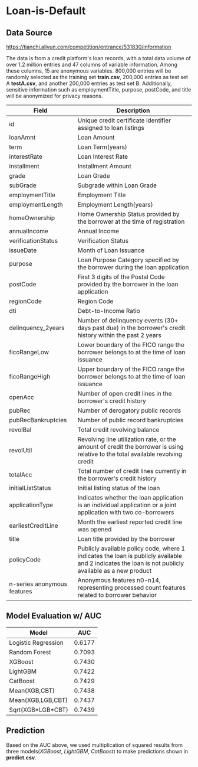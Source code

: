 # Loan-is-Default

## Data Source
https://tianchi.aliyun.com/competition/entrance/531830/information

The data is from a credit platform's loan records, with a total data volume of over 1.2 million entries and 47 columns of variable information. Among these columns, 15 are anonymous variables. 800,000 entries will be randomly selected as the training set **train.csv**, 200,000 entries as test set A **testA.csv**, and another 200,000 entries as test set B. Additionally, sensitive information such as employmentTitle, purpose, postCode, and title will be anonymized for privacy reasons.

| Field  | Description |
| ------------- | ------------- |
| id  | Unique credit certificate identifier assigned to loan listings  |
| loanAmnt  | Loan Amount  |
| term | Loan Term(years) |
| interestRate| Loan Interest Rate |
| installment | Installment Amount |
| grade | Loan Grade |
| subGrade | Subgrade within Loan Grade|
| employmentTitle | Employment Title|
| employmentLength | Employment Length(years) |
| homeOwnership |Home Ownership Status provided by the borrower at the time of registration|
|annualIncome | Annual Income|
|verificationStatus| Verification Status|
|issueDate| Month of Loan Issuance|
|purpose| Loan Purpose Category specified by the borrower during the loan application|
|postCode| First 3 digits of the Postal Code provided by the borrower in the loan application|
|regionCode| Region Code|
|dti| Debt-to-Income Ratio|
|delinquency_2years| Number of delinquency events (30+ days past due) in the borrower's credit history within the past 2 years|
|ficoRangeLow| Lower boundary of the FICO range the borrower belongs to at the time of loan issuance
|ficoRangeHigh| Upper boundary of the FICO range the borrower belongs to at the time of loan issuance|
|openAcc| Number of open credit lines in the borrower's credit history|
|pubRec| Number of derogatory public records|
|pubRecBankruptcies| Number of public record bankruptcies|
|revolBal| Total credit revolving balance|
|revolUtil| Revolving line utilization rate, or the amount of credit the borrower is using relative to the total available revolving credit|
|totalAcc| Total number of credit lines currently in the borrower's credit history|
|initialListStatus| Initial listing status of the loan|
|applicationType| Indicates whether the loan application is an individual application or a joint application with two co-borrowers|
|earliestCreditLine| Month the earliest reported credit line was opened|
|title| Loan title provided by the borrower|
|policyCode| Publicly available policy code, where 1 indicates the loan is publicly available and 2 indicates the loan is not publicly available as a new product|
|n-series anonymous features| Anonymous features n0-n14, representing processed count features related to borrower behavior|

## Model Evaluation w/ AUC
|Model | AUC|
|----|----|
|Logistic Regression | 0.6177|
|Random Forest| 0.7093|
|XGBoost| 0.7430|
|LightGBM | 0.7422|
|CatBoost| 0.7429|
|Mean(XGB,CBT)|0.7438|
|Mean(XGB,LGB,CBT)| 0.7437|
|Sqrt(XGB\*LGB\*CBT)| 0.7439|

## Prediction
Based on the AUC above, we used multiplication of squared results from three models(*XGBoost*, *LightGBM*, *CatBoost*) to make predictions shown in **predict.csv**.


